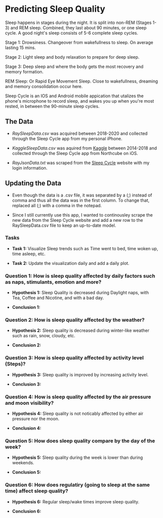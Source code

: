 # Predicting Sleep Quality

Sleep happens in stages during the night. It is split into non-REM (Stages 1-3) and REM sleep. Combined, they last about 90 minutes, or one sleep cycle. A good night's sleep consists of 5-6 complete sleep cycles. 

Stage 1: Drowsiness. Changeover from wakefullness to sleep. On average lasting 15 mins.

Stage 2: Light sleep and body relaxation to prepare for deep sleep.

Stage 3: Deep sleep and where the body gets the most recovery and memory formation.

REM Sleep: Or Rapid Eye Movement Sleep. Close to wakefullness, dreaming and memory consolidation occur here.

Sleep Cycle is an IOS and Android mobile appication that utalizes the phone's microphone to record sleep, and wakes you up when you're most rested, in between the 90-minute sleep cycles.

## The Data

* *RaySleepData.csv* was acquired between 2018-2020 and collected through the Sleep Cycle app from my personal iPhone.

* *KaggleSleepData.csv* was aquired from [Kaggle](https://www.kaggle.com/danagerous/sleep-data?rvi=1) between 2014-2018 and collected through the Sleep Cycle app from Northcube on iOS.

* *RayJsonData.txt* was scraped from the [Sleep Cycle](https://s.sleepcycle.com/) website with my login information.

## Updating the Data 

* Even though the data is a .csv file, it was separated by a (;) instead of comma and thus all the data was in the first column. To change that, replaced all (;) with a comma in the notepad.

* Since I still currently use this app, I wanted to continousley scrape the new data from the Sleep Cycle website and add a new row to the RaySleepData.csv file to keep an up-to-date model.

### Tasks

* **Task 1:** Visualize Sleep trends such as Time went to bed, time woken up, time asleep, etc.

* **Task 2:** Update the visualization daily and add a daily plot. 

### Question 1: How is sleep quality affected by daily factors such as naps, stimulants, emotion and more?

* **Hypothesis 1:** Sleep Quality is decreased during Daylight naps, with Tea, Coffee and Nicotine, and with a bad day.

* **Conclusion 1:** 

### Question 2: How is sleep quality affected by the weather? 

* **Hypothesis 2:** Sleep quality is decreased during winter-like weather such as rain, snow, cloudy, etc.

* **Conclusion 2:**

### Question 3: How is sleep quality affected by activity level (Steps)?

* **Hypothesis 3:** Sleep quality is improved by increasing activity level. 

* **Conclusion 3:** 

### Question 4: How is sleep quality affected by the air pressure and moon visibility? 

* **Hypothesis 4:** Sleep quality is not noticably affected by either air pressure nor the moon.

* **Conclusion 4:** 

### Question 5: How does sleep quality compare by the day of the week?

* **Hypothesis 5:** Sleep quality during the week is lower than during weekends.

* **Conclusion 5:**

### Question 6: How does regulatiry (going to sleep at the same time) affect sleep quality? 

* **Hypothesis 6:** Regular sleep/wake times improve sleep quality.

* **Conclusion 6:** 
